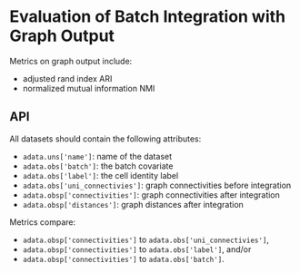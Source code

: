 # Evaluation of Batch Integration with Graph Output

Metrics on graph output include:

* adjusted rand index ARI
* normalized mutual information NMI

## API

All datasets should contain the following attributes:

* `adata.uns['name']`: name of the dataset
* `adata.obs['batch']`: the batch covariate
* `adata.obs['label']`: the cell identity label
* `adata.obs['uni_connectivies']`: graph connectivities before integration
* `adata.obsp['connectivities']`: graph connectivities after integration
* `adata.obsp['distances']`: graph distances after integration

Metrics compare:

* `adata.obsp['connectivities']` to `adata.obs['uni_connectivies']`,
* `adata.obsp['connectivities']` to `adata.obs['label']`, and/or
* `adata.obsp['connectivities']` to `adata.obs['batch']`.
